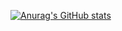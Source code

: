 [![Anurag's GitHub stats](https://github-readme-stats.vercel.app/api?username=X3ee)](https://github.com/anuraghazra/github-readme-stats)
